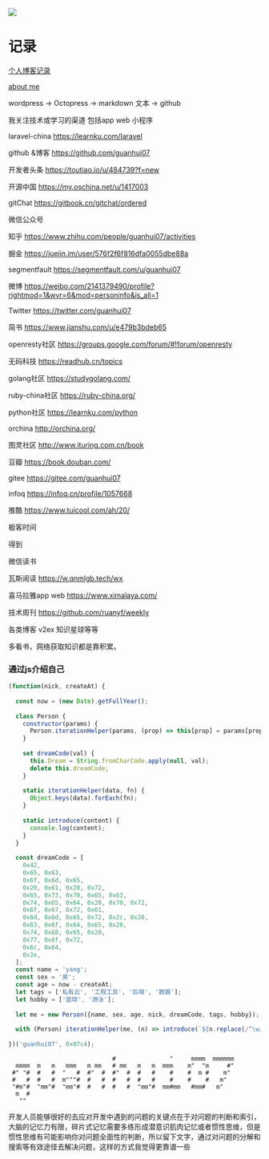 

![](http://ww1.sinaimg.cn/large/7fa2dba2gy1g8052hcg3aj20yg0blq9k.jpg)


# 记录

[个人博客记录](https://guanhui07.github.io/blog/)

[about me](https://about.me/yangminghui)

wordpress -> Octopress -> markdown 文本 -> github

我关注技术或学习的渠道 包括app  web 小程序

laravel-china https://learnku.com/laravel

github &博客  https://github.com/guanhui07

开发者头条 https://toutiao.io/u/484739?f=new

开源中国  https://my.oschina.net/u/1417003

gitChat  https://gitbook.cn/gitchat/ordered

微信公众号

知乎 https://www.zhihu.com/people/guanhui07/activities

掘金 https://juejin.im/user/576f2f6f816dfa0055dbe88a

segmentfault https://segmentfault.com/u/guanhui07

微博  https://weibo.com/2141379490/profile?rightmod=1&wvr=6&mod=personinfo&is_all=1

Twitter  https://twitter.com/guanhui07

简书 https://www.jianshu.com/u/e479b3bdeb65

openresty社区 https://groups.google.com/forum/#!forum/openresty

无码科技 https://readhub.cn/topics

golang社区 https://studygolang.com/

ruby-china社区 https://ruby-china.org/

python社区 https://learnku.com/python

orchina http://orchina.org/

图灵社区 http://www.ituring.com.cn/book

豆瓣  https://book.douban.com/

gitee https://gitee.com/guanhui07

infoq https://infoq.cn/profile/1057668

推酷 https://www.tuicool.com/ah/20/

极客时间

得到

微信读书

瓦斯阅读 https://w.qnmlgb.tech/wx

喜马拉雅app web https://www.ximalaya.com/

技术周刊  https://github.com/ruanyf/weekly

各类博客  v2ex 知识星球等等 


多看书，网络获取知识都是靠积累。




### 通过js介绍自己
```javascript
(function(nick, createAt) {
 
  const now = (new Date).getFullYear();
 
  class Person {
    constructor(params) {
      Person.iterationHelper(params, (prop) => this[prop] = params[prop]);
    }
 
    set dreamCode(val) {
      this.Dream = String.fromCharCode.apply(null, val);
      delete this.dreamCode;
    }
 
    static iterationHelper(data, fn) {
      Object.keys(data).forEach(fn);
    }
 
    static introduce(content) {
      console.log(content);
    }
  }
 
  const dreamCode = [
    0x42,
    0x65, 0x63,
    0x6f, 0x6d, 0x65,
    0x20, 0x61, 0x20, 0x72,
    0x65, 0x73, 0x70, 0x65, 0x63,
    0x74, 0x65, 0x64, 0x20, 0x70, 0x72,
    0x6f, 0x67, 0x72, 0x61,
    0x6d, 0x6d, 0x65, 0x72, 0x2c, 0x20,
    0x63, 0x6f, 0x64, 0x65, 0x20,
    0x74, 0x68, 0x65, 0x20,
    0x77, 0x6f, 0x72,
    0x6c, 0x64,
    0x2e,
  ];
  const name = 'yang';
  const sex = '男';
  const age = now - createAt;
  let tags = ['私有云', '工程工具', '后端', '数据'];
  let hobby = ['篮球', '游泳'];
 
  let me = new Person({name, sex, age, nick, dreamCode, tags, hobby});
 
  with (Person) iterationHelper(me, (n) => introduce(`${n.replace(/^\w/, c => c.toUpperCase())}:\t${me[n]}`));
 
})('guanhui07', 0x07c4);

```




```
                             #               "     mmmm  mmmmmm
  mmmm  m   m   mmm   m mm   # mm   m   m  mmm    m"  "m     #"
 #" "#  #   #  "   #  #"  #  #"  #  #   #    #    #  m #    m"
 #   #  #   #  m"""#  #   #  #   #  #   #    #    #    #   m"
 "#m"#  "mm"#  "mm"#  #   #  #   #  "mm"#  mm#mm   #mm#   m"
  m  #
   ""
```




开发人员能够很好的去应对开发中遇到的问题的关键点在于对问题的判断和索引，大脑的记忆力有限，碎片式记忆需要多练形成潜意识肌肉记忆或者惯性思维，但是惯性思维有可能影响你对问题全面性的判断，所以留下文字，通过对问题的分解和搜索等有效途径去解决问题，这样的方式我觉得更靠谱一些




